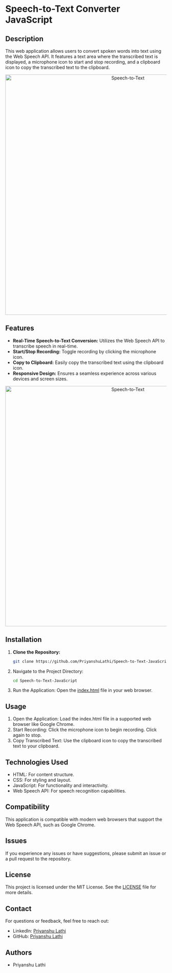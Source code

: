 # Speech-to-Text Converter JavaScript

## Description
This web application allows users to convert spoken words into text using the Web Speech API. It features a text area where the transcribed text is displayed, a microphone icon to start and stop recording, and a clipboard icon to copy the transcribed text to the clipboard.

<p align="center"> <img src="https://github.com/user-attachments/assets/c1a3771d-1e70-47c8-8dd6-b6cb382edf80" alt="Speech-to-Text" width = 750 /> </p>

## Features
- **Real-Time Speech-to-Text Conversion:** Utilizes the Web Speech API to transcribe speech in real-time.
- **Start/Stop Recording:** Toggle recording by clicking the microphone icon.
- **Copy to Clipboard:** Easily copy the transcribed text using the clipboard icon.
- **Responsive Design:** Ensures a seamless experience across various devices and screen sizes.

<p align="center"> <img src="https://github.com/user-attachments/assets/2f852c2c-7856-4df4-b07e-52ab24350936" alt="Speech-to-Text" width = 750 /> </p>

## Installation
1. **Clone the Repository:**
   ```bash
   git clone https://github.com/PriyanshuLathi/Speech-to-Text-JavaScript.git
    ```

2. Navigate to the Project Directory:

    ```bash
    cd Speech-to-Text-JavaScript
    ```

3. Run the Application: Open the [index.html](https://github.com/PriyanshuLathi/Speech-to-Text-JavaScript/blob/main/index.html) file in your web browser.

## Usage

1. Open the Application: Load the index.html file in a supported web browser like Google Chrome.
2. Start Recording: Click the microphone icon to begin recording. Click again to stop.
3. Copy Transcribed Text: Use the clipboard icon to copy the transcribed text to your clipboard.

## Technologies Used
- HTML: For content structure.
- CSS: For styling and layout.
- JavaScript: For functionality and interactivity.
- Web Speech API: For speech recognition capabilities.

## Compatibility
This application is compatible with modern web browsers that support the Web Speech API, such as Google Chrome.

## Issues
If you experience any issues or have suggestions, please submit an issue or a pull request to the repository.

## License
This project is licensed under the MIT License. See the [LICENSE](https://github.com/PriyanshuLathi/Speech-to-Text-JavaScript/blob/main/LICENSE) file for more details.

## Contact

For questions or feedback, feel free to reach out:

- LinkedIn: [Priyanshu Lathi](https://www.linkedin.com/in/priyanshu-lathi)
- GitHub: [Priyanshu Lathi](https://github.com/PriyanshuLathi)

## Authors

- Priyanshu Lathi